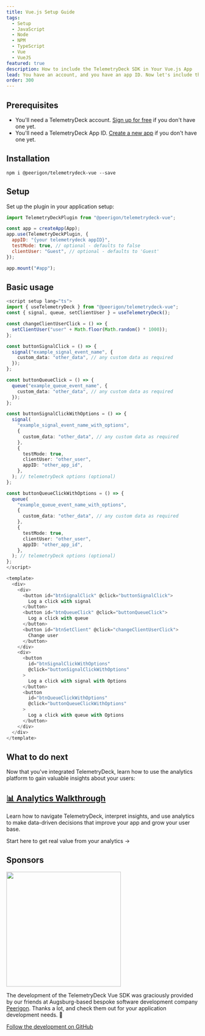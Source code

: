 ```yaml
---
title: Vue.js Setup Guide
tags:
  - Setup
  - JavaScript
  - Node
  - NPM
  - TypeScript
  - Vue
  - VueJS
featured: true
description: How to include the TelemetryDeck SDK in Your Vue.js App
lead: You have an account, and you have an app ID. Now let's include the TelemetryClient Package in your Vue.js application
order: 300
---
```


## Prerequisites

<!-- vale proselint.Cliches = NO -->

- You'll need a TelemetryDeck account. [Sign up for free](https://dashboard.telemetrydeck.com/register?source=websdk) if you don't have one yet.
- You'll need a TelemetryDeck App ID. [Create a new app](https://dashboard.telemetrydeck.com/apps/create) if you don't have one yet.
<!-- vale proselint.Cliches = YES -->

## Installation

```shell
npm i @peerigon/telemetrydeck-vue --save
```

## Setup

Set up the plugin in your application setup:

```javascript
import TelemetryDeckPlugin from "@peerigon/telemetrydeck-vue";

const app = createApp(App);
app.use(TelemetryDeckPlugin, {
  appID: "{your telemetrydeck appID}",
  testMode: true, // optional - defaults to false
  clientUser: "Guest", // optional - defaults to 'Guest'
});

app.mount("#app");
```

## Basic usage

```ts
<script setup lang="ts">
import { useTelemetryDeck } from "@peerigon/telemetrydeck-vue";
const { signal, queue, setClientUser } = useTelemetryDeck();

const changeClientUserClick = () => {
  setClientUser("user" + Math.floor(Math.random() * 1000));
};

const buttonSignalClick = () => {
  signal("example_signal_event_name", {
    custom_data: "other_data", // any custom data as required
  });
};

const buttonQueueClick = () => {
  queue("example_queue_event_name", {
    custom_data: "other_data", // any custom data as required
  });
};

const buttonSignalClickWithOptions = () => {
  signal(
    "example_signal_event_name_with_options",
    {
      custom_data: "other_data", // any custom data as required
    },
    {
      testMode: true,
      clientUser: "other_user",
      appID: "other_app_id",
    },
  ); // telemetryDeck options (optional)
};

const buttonQueueClickWithOptions = () => {
  queue(
    "example_queue_event_name_with_options",
    {
      custom_data: "other_data", // any custom data as required
    },
    {
      testMode: true,
      clientUser: "other_user",
      appID: "other_app_id",
    },
  ); // telemetryDeck options (optional)
};
</script>

<template>
  <div>
    <div>
      <button id="btnSignalClick" @click="buttonSignalClick">
        Log a click with signal
      </button>
      <button id="btnQueueClick" @click="buttonQueueClick">
        Log a click with queue
      </button>
      <button id="btnSetClient" @click="changeClientUserClick">
        Change user
      </button>
    </div>
    <div>
      <button
        id="btnSignalClickWithOptions"
        @click="buttonSignalClickWithOptions"
      >
        Log a click with signal with Options
      </button>
      <button
        id="btnQueueClickWithOptions"
        @click="buttonQueueClickWithOptions"
      >
        Log a click with queue with Options
      </button>
    </div>
  </div>
</template>
```

## What to do next

Now that you've integrated TelemetryDeck, learn how to use the analytics platform to gain valuable insights about your users:

<div class="not-prose ">
  <div class="my-10 grid grid-cols-1 gap-6">
    <div class="group relative rounded-xl border-2 border-mars-300 bg-white flex">
      <div class="absolute -inset-px rounded-xl border-2 border-transparent opacity-0 [background:linear-gradient(var(--quick-links-hover-bg,theme(colors.mars.50)),var(--quick-links-hover-bg,theme(colors.mars.100)))_padding-box,linear-gradient(to_top,theme(colors.mars.400),theme(colors.mars.500))_border-box] group-hover:opacity-100"></div>
      <div class="shadow relative overflow-hidden rounded-xl p-6 h-full">
        <h2 class="font-semibold text-lg text-mars-500">
          <a href="/docs/basics/index">
            <span class="absolute -inset-px rounded-xl"></span>📊 Analytics Walkthrough</a>
        </h2>
        <p class="mt-2 text-sm text-slate-700">Learn how to navigate TelemetryDeck, interpret insights, and use analytics to make data-driven decisions that improve your app and grow your user base.</p>
        <p class="mt-4 text-sm text-mars-500 font-semibold flex justify-between">
          <span>Start here to get real value from your analytics</span>
          <span>→</span>
        </p>
      </div>
    </div>
  </div>
</div>

## Sponsors

[<img src="/docs/images/Peerigon_Logo_RGB_no_padding.svg" width=300 class="p-3 bg-white" />](https://www.peerigon.com)

The development of the TelemetryDeck Vue SDK was graciously provided by our friends at Augsburg-based bespoke software development company [Peerigon](https://www.peerigon.com). Thanks a lot, and check them out for your application development needs. 🧡

[Follow the development on GitHub](https://github.com/peerigon/telemetrydeck-vue)
